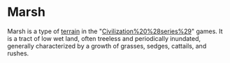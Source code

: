 # Marsh

Marsh is a type of [terrain](terrain) in the "[Civilization%20%28series%29](Civilization)" games. It is a tract of low wet land, often treeless and periodically inundated, generally characterized by a growth of grasses, sedges, cattails, and rushes.